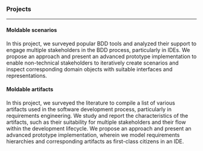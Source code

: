 ### Projects

---

#### Moldable scenarios
In this project, we surveyed popular BDD tools and analyzed their support to engage multiple stakeholders in the BDD process, particularly in IDEs.
We propose an approach and present an advanced prototype implementation to enable non-technical stakeholders to iteratively create scenarios and inspect corresponding domain objects with suitable interfaces and representations.

#### Moldable artifacts
In this project, we surveyed the literature to compile a list of various artifacts used in the software development process, particularly in requirements engineering.
We study and report the characteristics of the artifacts, such as their suitability for multiple stakeholders and their flow within the development lifecycle.
We propose an approach and present an advanced prototype implementation, wherein we model requirements hierarchies and corresponding artifacts as first-class citizens in an IDE. 
